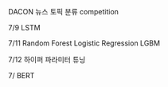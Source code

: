 DACON 뉴스 토픽 분류 competition


7/9 LSTM


7/11
Random Forest
Logistic Regression
LGBM

7/12
하이퍼 파라미터 튜닝


7/
BERT


